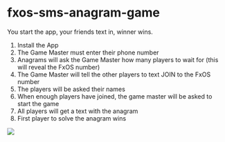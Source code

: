 # fxos-sms-anagram-game

You start the app, your friends text in, winner wins.

1. Install the App
2. The Game Master must enter their phone number
3. Anagrams will ask the Game Master how many players to wait for (this will reveal the FxOS number)
4. The Game Master will tell the other players to text JOIN to the FxOS number
5. The players will be asked their names
6. When enough players have joined, the game master will be asked to start the game
7. All players will get a text with the anagram
8. First player to solve the anagram wins

![](https://i.imgur.com/Tac6bLp.png)
